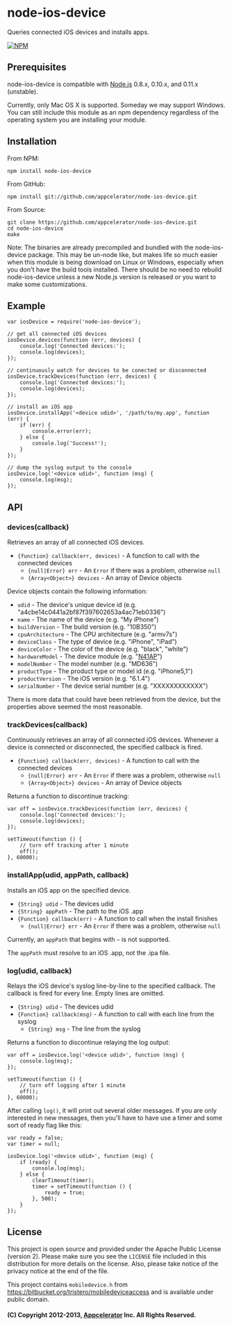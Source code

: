 # node-ios-device

Queries connected iOS devices and installs apps.

[![NPM](https://nodei.co/npm/node-ios-device.png?downloads=true&stars=true)](https://nodei.co/npm/node-ios-device/)

## Prerequisites

node-ios-device is compatible with [Node.js](http://nodejs.org/dist/) 0.8.x,
0.10.x, and 0.11.x (unstable).

Currently, only Mac OS X is supported. Someday we may support Windows. You can
still include this module as an npm dependency regardless of the operating
system you are installing your module.

## Installation

From NPM:

	npm install node-ios-device

From GitHub:

	npm install git://github.com/appcelerator/node-ios-device.git

From Source:

	git clone https://github.com/appcelerator/node-ios-device.git
	cd node-ios-device
	make

Note: The binaries are already precompiled and bundled with the node-ios-device
package. This may be un-node like, but makes life so much easier when this
module is being download on Linux or Windows, especially when you don't have the
build tools installed. There should be no need to rebuild node-ios-device unless
a new Node.js version is released or you want to make some customizations.

## Example

	var iosDevice = require('node-ios-device');

	// get all connected iOS devices
	iosDevice.devices(function (err, devices) {
		console.log('Connected devices:');
		console.log(devices);
	});

	// continuously watch for devices to be conected or disconnected
	iosDevice.trackDevices(function (err, devices) {
		console.log('Connected devices:');
		console.log(devices);
	});

	// install an iOS app
	iosDevice.installApp('<device udid>', '/path/to/my.app', function (err) {
		if (err) {
			console.error(err);
		} else {
			console.log('Success!');
		}
	});

	// dump the syslog output to the console
	iosDevice.log('<device udid>', function (msg) {
		console.log(msg);
	});

## API

### devices(callback)

Retrieves an array of all connected iOS devices.

* `{function} callback(err, devices)` - A function to call with the connected devices
	* `{null|Error} err` - An `Error` if there was a problem, otherwise `null`
	* `{Array<Object>} devices` - An array of Device objects

Device objects contain the following information:

* `udid` - The device's unique device id (e.g. "a4cbe14c0441a2bf87f397602653a4ac71eb0336")
* `name` - The name of the device (e.g. "My iPhone")
* `buildVersion` - The build version (e.g. "10B350")
* `cpuArchitecture` - The CPU architecture (e.g. "armv7s")
* `deviceClass` - The type of device (e.g. "iPhone", "iPad")
* `deviceColor` - The color of the device (e.g. "black", "white")
* `hardwareModel` - The device module (e.g. "[N41AP](http://theiphonewiki.com/wiki/N41ap)")
* `modelNumber` - The model number (e.g. "MD636")
* `productType` - The product type or model id (e.g. "iPhone5,1")
* `productVersion` - The iOS version (e.g. "6.1.4")
* `serialNumber` - The device serial number (e.g. "XXXXXXXXXXXX")

There is more data that could have been retrieved from the device, but the
properties above seemed the most reasonable.

### trackDevices(callback)

Continuously retrieves an array of all connected iOS devices. Whenever a device
is connected or disconnected, the specified callback is fired.

* `{Function} callback(err, devices)` - A function to call with the connected devices
	* `{null|Error} err` - An `Error` if there was a problem, otherwise `null`
	* `{Array<Object>} devices` - An array of Device objects

Returns a function to discontinue tracking:

	var off = iosDevice.trackDevices(function (err, devices) {
		console.log('Connected devices:');
		console.log(devices);
	});

	setTimeout(function () {
		// turn off tracking after 1 minute
		off();
	}, 60000);

### installApp(udid, appPath, callback)

Installs an iOS app on the specified device.

* `{String} udid` - The devices udid
* `{String} appPath` - The path to the iOS .app
* `{Function} callback(err)` - A function to call when the install finishes
	* `{null|Error} err` - An `Error` if there was a problem, otherwise `null`

Currently, an `appPath` that begins with `~` is not supported.

The `appPath` must resolve to an iOS .app, not the .ipa file.

### log(udid, callback)

Relays the iOS device's syslog line-by-line to the specified callback. The
callback is fired for every line. Empty lines are omitted.

* `{String} udid` - The devices udid
* `{Function} callback(msg)` - A function to call with each line from the syslog
	* `{String} msg` - The line from the syslog

Returns a function to discontinue relaying the log output:

	var off = iosDevice.log('<device udid>', function (msg) {
		console.log(msg);
	});

	setTimeout(function () {
		// turn off logging after 1 minute
		off();
	}, 60000);

After calling `log()`, it will print out several older messages. If you are only
interested in new messages, then you'll have to have use a timer and some sort
of ready flag like this:

	var ready = false;
	var timer = null;

	iosDevice.log('<device udid>', function (msg) {
		if (ready) {
			console.log(msg);
		} else {
			clearTimeout(timer);
			timer = setTimeout(function () {
				ready = true;
			}, 500);
		}
	});



## License

This project is open source and provided under the Apache Public License
(version 2). Please make sure you see the `LICENSE` file included in this
distribution for more details on the license.  Also, please take notice of the
privacy notice at the end of the file.

This project contains `mobiledevice.h` from https://bitbucket.org/tristero/mobiledeviceaccess
and is available under public domain.

#### (C) Copyright 2012-2013, [Appcelerator](http://www.appcelerator.com/) Inc. All Rights Reserved.
